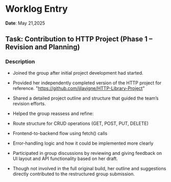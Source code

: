 # Worklog Entry

**Date**: May 21,2025

## Task: Contribution to HTTP Project (Phase 1 – Revision and Planning)

### Description 
- Joined the group after initial project development had started.

- Provided her independently completed version of the HTTP project for reference. "https://github.com/jjlavigne/HTTP-Library-Project"

- Shared a detailed project outline and structure that guided the team’s revision efforts.

- Helped the group reassess and refine:

- Route structure for CRUD operations (GET, POST, PUT, DELETE)

- Frontend-to-backend flow using fetch() calls

- Error-handling logic and how it could be implemented more clearly

- Participated in group discussions by reviewing and giving feedback on UI layout and API functionality based on her draft.

- Though not involved in the full original build, her outline and suggestions directly contributed to the restructured group submission.
